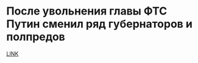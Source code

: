 # После увольнения главы ФТС Путин сменил ряд губернаторов и полпредов



[LINK](https://varlamov.ru/1858714.html)